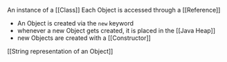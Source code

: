An instance of a [[Class]]
Each Object is accessed through a [[Reference]]

- An Object is created via the `new` keyword
- whenever a new Object gets created, it is placed in the [[Java Heap]]
- new Objects are created with a [[Constructor]]


[[String representation of an Object]]

